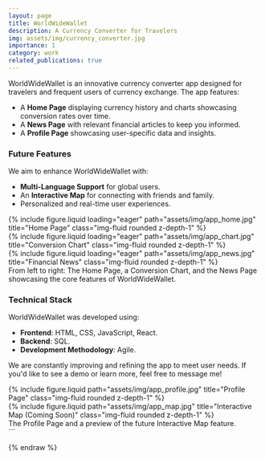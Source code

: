 ```yaml
---
layout: page
title: WorldWideWallet
description: A Currency Converter for Travelers
img: assets/img/currency_converter.jpg
importance: 1
category: work
related_publications: true
---
```


WorldWideWallet is an innovative currency converter app designed for travelers and frequent users of currency exchange. The app features:

- A **Home Page** displaying currency history and charts showcasing conversion rates over time.
- A **News Page** with relevant financial articles to keep you informed.
- A **Profile Page** showcasing user-specific data and insights.

### Future Features
We aim to enhance WorldWideWallet with:
- **Multi-Language Support** for global users.
- An **Interactive Map** for connecting with friends and family.
- Personalized and real-time user experiences.

<div class="row">
    <div class="col-sm mt-3 mt-md-0">
        {% include figure.liquid loading="eager" path="assets/img/app_home.jpg" title="Home Page" class="img-fluid rounded z-depth-1" %}
    </div>
    <div class="col-sm mt-3 mt-md-0">
        {% include figure.liquid loading="eager" path="assets/img/app_chart.jpg" title="Conversion Chart" class="img-fluid rounded z-depth-1" %}
    </div>
    <div class="col-sm mt-3 mt-md-0">
        {% include figure.liquid loading="eager" path="assets/img/app_news.jpg" title="Financial News" class="img-fluid rounded z-depth-1" %}
    </div>
</div>
<div class="caption">
    From left to right: The Home Page, a Conversion Chart, and the News Page showcasing the core features of WorldWideWallet.
</div>

### Technical Stack
WorldWideWallet was developed using:
- **Frontend**: HTML, CSS, JavaScript, React.
- **Backend**: SQL.
- **Development Methodology**: Agile.

We are constantly improving and refining the app to meet user needs. If you'd like to see a demo or learn more, feel free to message me!

<div class="row justify-content-sm-center">
    <div class="col-sm-8 mt-3 mt-md-0">
        {% include figure.liquid path="assets/img/app_profile.jpg" title="Profile Page" class="img-fluid rounded z-depth-1" %}
    </div>
    <div class="col-sm-4 mt-3 mt-md-0">
        {% include figure.liquid path="assets/img/app_map.jpg" title="Interactive Map (Coming Soon)" class="img-fluid rounded z-depth-1" %}
    </div>
</div>
<div class="caption">
    The Profile Page and a preview of the future Interactive Map feature.
</div>
```

{% endraw %}
